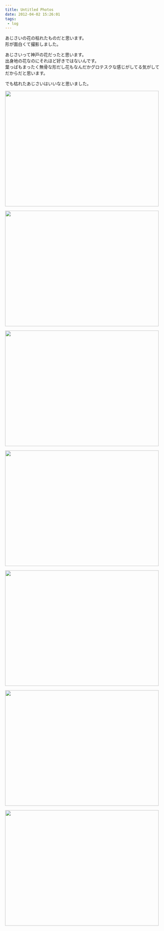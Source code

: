 ```yaml
---
title: Untitled Photos
date: 2012-04-02 15:26:01
tags: 
 - log
---
```


あじさいの花の枯れたものだと思います。<br>
形が面白くて撮影しました。

あじさいって神戸の花だったと思います。<br>
出身地の花なのにそれほど好きではないんです。<br>
葉っばもまったく無骨な形だし花もなんだかグロテスクな感じがしてる気がしてだからだと思います。

でも枯れたあじさいはいいなと思いました。

<!-- more -->

<a href="https://www.flickr.com/photos/shigeki_takeguchi/7026875211/" title="Untitled by shigeki.takeguchi, on Flickr"><img src="https://farm8.staticflickr.com/7048/7026875211_5e8e50f4f4.jpg" width="500" height="375" alt=""></a>

<a href="https://www.flickr.com/photos/shigeki_takeguchi/7026887473/" title="Untitled by shigeki.takeguchi, on Flickr"><img src="https://farm8.staticflickr.com/7083/7026887473_b8fe27a1d8.jpg" width="500" height="375" alt=""></a>

<a href="https://www.flickr.com/photos/shigeki_takeguchi/6880789906/" title="Untitled by shigeki.takeguchi, on Flickr"><img src="https://farm8.staticflickr.com/7256/6880789906_af417212b0.jpg" width="500" height="375" alt=""></a>

<a href="https://www.flickr.com/photos/shigeki_takeguchi/7026891167/" title="Untitled by shigeki.takeguchi, on Flickr"><img src="https://farm8.staticflickr.com/7051/7026891167_5ab7f86111.jpg" width="500" height="375" alt=""></a>

<a href="https://www.flickr.com/photos/shigeki_takeguchi/6880792566/" title="Untitled by shigeki.takeguchi, on Flickr"><img src="https://farm8.staticflickr.com/7078/6880792566_2d14c95b61.jpg" width="500" height="375" alt=""></a>

<a href="https://www.flickr.com/photos/shigeki_takeguchi/7026893977/" title="Untitled by shigeki.takeguchi, on Flickr"><img src="https://farm8.staticflickr.com/7245/7026893977_ce8062ace3.jpg" width="500" height="375" alt=""></a>

<a href="https://www.flickr.com/photos/shigeki_takeguchi/6880795114/" title="Untitled by shigeki.takeguchi, on Flickr"><img src="https://farm8.staticflickr.com/7136/6880795114_7512aff4dd.jpg" width="500" height="375" alt=""></a>
